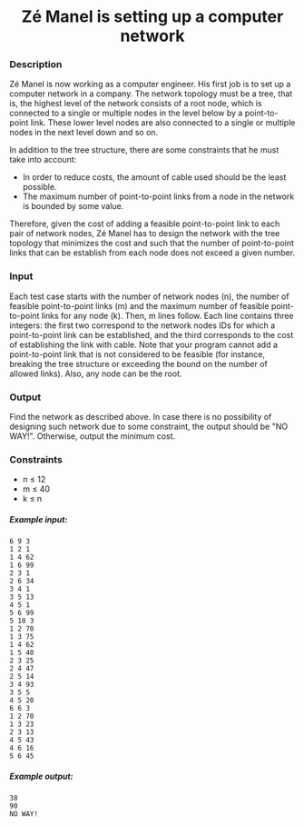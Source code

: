 <h1 align="center">Zé Manel is setting up a computer network</h1>

### Description

Zé Manel is now working as a computer engineer. His first job is to set up a computer network in a company. The network topology must be a tree, that is, the highest level of the network consists of a root node, which is connected to a single or multiple nodes in the level below by a point-to-point link. These lower level nodes are also connected to a single or multiple nodes in the next level down and so on.

In addition to the tree structure, there are some constraints that he must take into account:

- In order to reduce costs, the amount of cable used should be the least possible.
- The maximum number of point-to-point links from a node in the network is bounded by some value.

Therefore, given the cost of adding a feasible point-to-point link to each pair of network nodes, Zé Manel has to design the network with the tree topology that minimizes the cost and such that the number of point-to-point links that can be establish from each node does not exceed a given number.

### Input

Each test case starts with the number of network nodes (n), the number of feasible point-to-point links (m) and the maximum number of feasible point-to-point links for any node (k). Then, m lines follow. Each line contains three integers: the first two correspond to the network nodes IDs for which a point-to-point link can be established, and the third corresponds to the cost of establishing the link with cable. Note that your program cannot add a point-to-point link that is not considered to be feasible (for instance, breaking the tree structure or exceeding the bound on the number of allowed links). Also, any node can be the root.

### Output

Find the network as described above. In case there is no possibility of designing such network due to some constraint, the output should be "NO WAY!". Otherwise, output the minimum cost.

### Constraints

- n ≤ 12
- m ≤ 40
- k ≤ n

##### Example input:

    6 9 3
    1 2 1
    1 4 62
    1 6 99
    2 3 1
    2 6 34
    3 4 1
    3 5 13
    4 5 1
    5 6 99
    5 10 3
    1 2 70
    1 3 75
    1 4 62
    1 5 40
    2 3 25
    2 4 47
    2 5 14
    3 4 93
    3 5 5
    4 5 20
    6 6 3
    1 2 70
    1 3 23
    2 3 13
    4 5 43
    4 6 16
    5 6 45

##### Example output:

    38
    90
    NO WAY!
